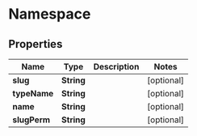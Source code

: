 
# Namespace

## Properties
Name | Type | Description | Notes
------------ | ------------- | ------------- | -------------
**slug** | **String** |  |  [optional]
**typeName** | **String** |  |  [optional]
**name** | **String** |  |  [optional]
**slugPerm** | **String** |  |  [optional]



